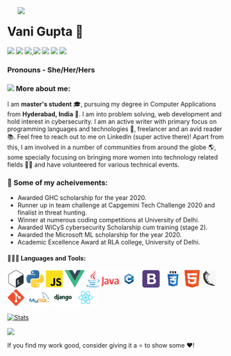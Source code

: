 
<img align='right' src='Entry.gif' width='480"'>

# Vani Gupta :unicorn:
  
  [<img src="https://img.icons8.com/color/48/000000/linkedin.png" width="3.5%"/>](https://www.linkedin.com/in/vanigupta20024/)
  [<img src="https://img.icons8.com/bubbles/50/4a90e2/domain.png" width="3.5%"/>](https://vanigupta20024.github.io)
  <a href="mailto:topcoder69@gmail.com"> <img src="https://img.icons8.com/fluent/48/000000/gmail.png" width="3.5%"/> </a>
  [<img src="https://img.icons8.com/fluent/48/4a90e2/github.png" width="3.5%"/>](https://github.com/vanigupta20024)
  [<img src="https://img.icons8.com/color/48/000000/twitter.png" width="3.5%"/>](https://twitter.com/VaniGupta24)
  [<img src="https://img.icons8.com/color/48/4a90e2/GeeksforGeeks.png" width="3.5%"/>](https://auth.geeksforgeeks.org/user/vanigupta20024/articles)
  [<img src="https://img.icons8.com/color/48/000000/stackoverflow.png"/>](https://stackoverflow.com/users/12706049/vani-gupta)
  
  ### Pronouns - She/Her/Hers
  
  ### <img src="https://img.icons8.com/emoji/48/000000/woman-technologyst.png"/> More about me:
  
  I am **master's student** :mortar_board:, pursuing my degree in Computer Applications from **Hyderabad, India** :school:. I am into problem solving, web development and hold interest in cybersecurity. I am an active writer with primary focus on programming languages and technologies :memo:, freelancer and an avid reader :books:. Feel free to reach out to me on LinkedIn (super active there)! Apart from this, I am involved in a number of communities from around the globe :earth_americas:, some specially focusing on bringing more women into technology related fields :woman_scientist: and have volunteered for various technical events.
  
  ### :1st_place_medal: Some of my acheivements:
  
  * Awarded GHC scholarship for the year 2020.
  * Runner up in team challenge at Capgemini Tech Challenge 2020 and finalist in threat hunting.
  * Winner at numerous coding competitions at University of Delhi.
  * Awarded WiCyS cybersecurity Scholarship cum training (stage 2).
  * Awarded the Microsoft ML scholarship for the year 2020.
  * Academic Excellence Award at RLA college, University of Delhi.
  
  #### 👨🏻‍💻 Languages and Tools: <br />
  <code><img height="40" src="https://github.com/vanigupta20024/vanigupta20024/blob/main/images/bash.png"></code>
  <code><img height="40" src="https://github.com/vanigupta20024/vanigupta20024/blob/main/images/python.png"></code>
  <code><img height="40" src="https://github.com/vanigupta20024/vanigupta20024/blob/main/images/js.png"></code>
  <code><img height="40" src="https://github.com/vanigupta20024/vanigupta20024/blob/main/images/vue.png"></code>
  <code><img height="40" src="https://github.com/vanigupta20024/vanigupta20024/blob/main/images/java.png"></code>
  <code><img height="40" src="https://github.com/vanigupta20024/vanigupta20024/blob/main/images/cpp.png"></code>
  <code><img height="40" src="https://github.com/vanigupta20024/vanigupta20024/blob/main/images/bootstrap.png"></code>
  <code><img height="40" src="https://github.com/vanigupta20024/vanigupta20024/blob/main/images/css.png"></code>
  <code><img height="40" src="https://github.com/vanigupta20024/vanigupta20024/blob/main/images/html.png"></code>
  <code><img height="40" src="https://github.com/vanigupta20024/vanigupta20024/blob/main/images/flask.png"></code>
  <code><img height="40" src="https://github.com/vanigupta20024/vanigupta20024/blob/main/images/git.png"></code>
  <code><img height="40" src="https://github.com/vanigupta20024/vanigupta20024/blob/main/images/sql.png"></code>
  <code><img height="40" src="https://github.com/vanigupta20024/vanigupta20024/blob/main/images/django.png"></code>
  <code><img height="40" src="https://github.com/vanigupta20024/vanigupta20024/blob/main/images/1280px-React-icon.svg.png"></code>

  
  [![Stats](https://github-readme-stats.vercel.app/api?username=vanigupta20024&show_icons=true&theme=radical)](https://github-readme-stats.vercel.app/api?username=vanigupta20024&show_icons=true&theme=radical)&nbsp; &nbsp; &nbsp; &nbsp; &nbsp; &nbsp; &nbsp; &nbsp; &nbsp; &nbsp; 
  
  
  <img height=175 align="center" src="https://github-readme-stats.vercel.app/api/top-langs/?username=vanigupta20024&hide=c%23,powershell,java&title_color=2aa889&text_color=99d1ce&icon_color=2bbc8a&bg_color=0c1014&langs_count=8&layout=compact" />
  

 If you find my work good, consider giving it a ⭐ to show some ❤️!
